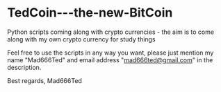 # TedCoin---the-new-BitCoin
Python scripts coming along with crypto currencies - the aim is to come along with my own crypto currency for study things

Feel free to use the scripts in any way you want, please just mention my name "Mad666Ted" and email address "mad666ted@gmail.com" in the description.

Best regards,
Mad666Ted
